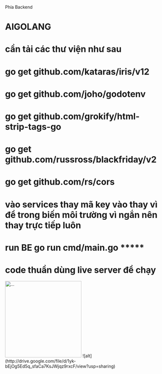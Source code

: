 Phía Backend
# AIGOLANG
#  cần tải các thư viện như sau
# go get github.com/kataras/iris/v12
# go get github.com/joho/godotenv
# go get github.com/grokify/html-strip-tags-go
# go get github.com/russross/blackfriday/v2
# go get github.com/rs/cors
# vào services thay mã key vào thay vì để trong biến môi trường vì ngắn nên thay trực tiếp luôn
# run BE go run cmd/main.go *****
# <!-- Phía Frontend -->
# code thuần dùng live server để chạy
<img src="https://drive.google.com/file/d/1yk-bEjOg5Ed5q_sfaCa7KsJWjqz9rxcF/view?usp=sharing" alt="..." width="250" />
![alt](http://drive.google.com/file/d/1yk-bEjOg5Ed5q_sfaCa7KsJWjqz9rxcF/view?usp=sharing)